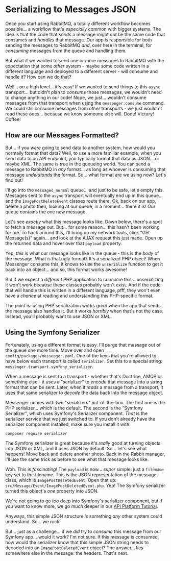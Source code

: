 # Serializing to Messages JSON

Once you start using RabbitMQ, a totally different workflow becomes possible...
a workflow that's *especially* common with bigger systems. The idea is that the
code that *sends* a message might *not* be the same code that consumes and
*handles* that message. Our app is responsible for both sending the messages to
RabbitMQ *and*, over here in the terminal, for *consuming* messages from the
queue and handling them.

But what if we wanted to send one or more messages to RabbitMQ with the expectation
that some *other* system - maybe some code written in a different language and
deployed to a different server - will consume and handle it? How can we do that?

Well... on a high level... it's easy! If we wanted to send things to this `async`
transport... but didn't plan to *consume* those messages, we wouldn't need to
change anything in our code! Nope, we just... wouldn't consume messages from that
transport when using the `messenger:consume` command. We could still consume
messages from *other* transports - we just wouldn't read these ones... because
we know someone else will. Done! Victory! Coffee!

## How are our Messages Formatted?

But... if you *were* going to send data to another system, how would you normally
format that data? Well, to use a more familiar example, when you send data to
an API endpoint, you typically format that data as JSON... or maybe XML. The
same is true in the queueing world. You can send a message to RabbitMQ in
*any* format... as long as whoever is consuming that message *understands* the
format. So... what format are we using now? Let's find out!

I'll go into the `messages_normal` queue... and just to be safe, let's empty this.
Messages sent to the `async` transport will eventually end up in this queue...
and the `ImagePostDeleteEvent` classes route there. Ok, back on our app, delete a
photo then, looking at our queue, in a moment... there it is! Our queue contains
the one new message.

Let's see *exactly* what this message looks like. Down below, there's a spot to
fetch a message out. But... for some reason... this hasn't been working for me.
To hack around this, I'll bring up my network tools, click "Get Message(s)" again...
and look at the AJAX request this just made. Open up the returned data and hover
over that `payload` property.

Yep, *this* is what our message looks like in the queue - this is the *body*
of the message. What *is* that ugly format? It's a serialized PHP object!
When Messenger consume this, it knows to use the `unserialize` function to get
it back into an object... and so, this format works awesome!

But if we expect a *different* PHP application to consume this... unserializing
it won't work because these classes probably won't exist. And if the code that
will handle this is written in a different language, pfff, they won't even have
a *chance* at reading and understanding this PHP-specific format.

The point is: using PHP serialization works *great* when the app that sends the
message also handles it. But it works *horribly* when that's not the case. Instead,
you'll probably want to use JSON or XML.

## Using the Symfony Serializer

Fortunately, using a different format is easy. I'll purge that message out of
the queue one more time. Move over and open `config/packages/messenger.yaml`.
One of the keys that you're allowed to have below each transport is called
`serializer`. Set this to a special string: `messenger.transport.symfony_serializer`.

When a message is sent to a transport - whether that's Doctrine, AMQP or something
else - it uses a "serializer" to *encode* that message into a string format
that can be sent. Later, when it *reads* a message from a transport, it uses that
same serializer to *decode* the data back into the message object.

Messenger comes with two "serializers" out-of-the-box. The first one is the PHP
serializer... which is the default. The second is the "Symfony Serializer",
which uses Symfony's Serializer component. *That* is the serializer service that we
just switched to. If you don't already have the serializer component installed,
make sure you install it with:

```terminal
composer require serializer
```

The Symfony serializer is great because it's *really* good at turning objects
into JSON or XML, and it uses JSON by default. So... let's see what happens!
Move back and delete another photo. Back in the Rabbit manager, I'll use the
same trick as before to see what that message looks like.

Woh. This is *fascinating*! The `payload` is now... *super* simple: just a `filename`
key set to the filename. This is the JSON representation of the message class,
which is `ImagePostDeletedEvent`. Open that up:
`src/Message/Event/ImagePostDeletedEvent.php`. Yep! The Symfony serializer turned
this object's *one* property into JSON.

We're not going to go *too* deep into Symfony's serializer component, but if you
want to know more, we go *much* deeper in our
[API Platform Tutorial](https://symfonycasts.com/screencast/api-platform).

Anyways, this simple JSON structure *is* something *any* other system could
understand. So... we rock!

But... just as a challenge... if we *did* try to *consume* this message from
our Symfony app... would it work? I'm not sure. If this message is consumed,
how would the serializer know that this simple JSON string needs to decoded into
an `ImagePostDeletedEvent` object? The answer... lies somewhere else in the message:
the headers. That's next.
